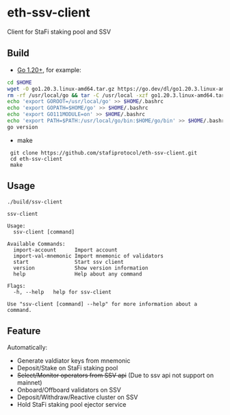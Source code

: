 # eth-ssv-client

Client for StaFi staking pool and SSV

## Build

* [Go 1.20+](https://golang.org/dl/), for example:

```bash
cd $HOME
wget -O go1.20.3.linux-amd64.tar.gz https://go.dev/dl/go1.20.3.linux-amd64.tar.gz
rm -rf /usr/local/go && tar -C /usr/local -xzf go1.20.3.linux-amd64.tar.gz && rm go1.20.3.linux-amd64.tar.gz
echo 'export GOROOT=/usr/local/go' >> $HOME/.bashrc
echo 'export GOPATH=$HOME/go' >> $HOME/.bashrc
echo 'export GO111MODULE=on' >> $HOME/.bashrc
echo 'export PATH=$PATH:/usr/local/go/bin:$HOME/go/bin' >> $HOME/.bashrc && . $HOME/.bashrc
go version
```

* make 

```base
 git clone https://github.com/stafiprotocol/eth-ssv-client.git
 cd eth-ssv-client
 make
```

## Usage

```
./build/ssv-client

ssv-client

Usage:
  ssv-client [command]

Available Commands:
  import-account      Import account
  import-val-mnemonic Import mnemonic of validators
  start               Start ssv client
  version             Show version information
  help                Help about any command

Flags:
  -h, --help   help for ssv-client

Use "ssv-client [command] --help" for more information about a command.
```

## Feature

Automatically:
* Generate valdiator keys from mnemonic
* Deposit/Stake on StaFi staking pool
* ~~Select/Monitor operators from SSV api~~ (Due to ssv api not support on mainnet)
* Onboard/Offboard validators on SSV
* Deposit/Withdraw/Reactive cluster on SSV
* Hold StaFi staking pool ejector service
